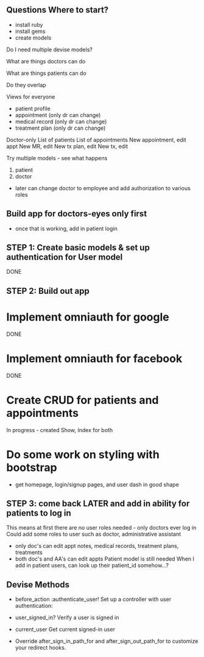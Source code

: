 ## Questions Where to start?

- install ruby
- install gems
- create models

Do I need multiple devise models?

What are things doctors can do

What are things patients can do

Do they overlap

Views for everyone
- patient profile
- appointment (only dr can change)
- medical record (only dr can change)
- treatment plan (only dr can change)

Doctor-only
List of patients
List of appointments
New appointment, edit appt
New MR, edit
New tx plan, edit
New tx, edit

Try multiple models - see what happens

1) patient
2) doctor
- later can change doctor to employee and add authorization to various roles

## Build app for doctors-eyes only first
- once that is working, add in patient login

## STEP 1: Create basic models & set up authentication for User model
DONE

## STEP 2: Build out app
# Implement omniauth for google
DONE

# Implement omniauth for facebook
DONE

# Create CRUD for patients and appointments
In progress - created Show, Index for both

# Do some work on styling with bootstrap
- get homepage, login/signup pages, and user dash in good shape

## STEP 3: come back LATER and add in ability for patients to log in
This means at first there are no user roles needed - only doctors ever log in
Could add some roles to user such as doctor, administrative assistant
- only doc's can edit appt notes, medical records, treatment plans, treatments
- both doc's and AA's can edit appts
Patient model is still needed
When I add in patient users, can look up their patient_id somehow...?


## Devise Methods

* before_action :authenticate_user!           Set up a controller with user authentication:
* user_signed_in?                             Verify a user is signed in
* current_user                                Get current signed-in user

* Override after_sign_in_path_for and after_sign_out_path_for to customize your redirect hooks.
